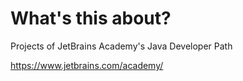 # What's this about?

Projects of JetBrains Academy's Java Developer Path

https://www.jetbrains.com/academy/
